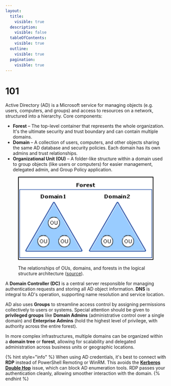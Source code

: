 ```yaml
---
layout:
  title:
    visible: true
  description:
    visible: false
  tableOfContents:
    visible: true
  outline:
    visible: true
  pagination:
    visible: true
---
```


# 101

Active Directory (AD) is a Microsoft service for managing objects (e.g. users, computers, and groups) and access to resources on a network, structured into a hierarchy. Core components:

* **Forest** – The top-level container that represents the whole organization. It's the ultimate security and trust boundary and can contain multiple domains.
* **Domain** – A collection of users, computers, and other objects sharing the same AD database and security policies. Each domain has its own admins and trust relationships.
* **Organizational Unit (OU)** – A folder-like structure within a domain used to group objects (like users or computers) for easier management, delegated admin, and Group Policy application.

<figure><img src="../../.gitbook/assets/domains_forest.png" alt=""><figcaption><p>The relationships of OUs, domains, and forests in the logical structure architecture (<a href="https://learn.microsoft.com/en-us/previous-versions/windows/it-pro/windows-server-2003/cc759186(v=ws.10)#active-directory-domains-and-forests">source</a>).</p></figcaption></figure>



A **Domain Controller (DC)** is a central server responsible for managing authentication requests and storing all AD object information. **DNS** is integral to AD's operation, supporting name resolution and service location.

AD also uses **Groups** to streamline access control by assigning permissions collectively to users or systems. Special attention should be given to **privileged groups** like **Domain Admins** (administrative control over a single domain) and **Enterprise Admins** (hold the highest level of privilege, with authority across the entire forest).

In more complex infrastructures, multiple domains can be organized within a **domain tree** or **forest**, allowing for scalability and delegated administration across business units or geographic locations.

{% hint style="info" %}
When using AD credentials, it's best to connect with **RDP** instead of PowerShell Remoting or WinRM. This avoids the [**Kerberos Double Hop**](attacks/delegation/#tl-dr) issue, which can block AD enumeration tools. RDP passes your authentication cleanly, allowing smoother interaction with the domain.
{% endhint %}
